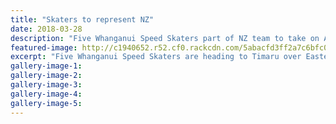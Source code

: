 ```yaml
---
title: "Skaters to represent NZ"
date: 2018-03-28
description: "Five Whanganui Speed Skaters part of NZ team to take on Australians in Oceania Speed skating Champs..."
featured-image: http://c1940652.r52.cf0.rackcdn.com/5abacfd3ff2a7c6bfc001065/Skaters-try-this-onechron-28-march.jpg
excerpt: "Five Whanganui Speed Skaters are heading to Timaru over Easter as part of the NZ team to take on the Australians in the Oceania Speed skating Champs."
gallery-image-1: 
gallery-image-2: 
gallery-image-3: 
gallery-image-4: 
gallery-image-5: 
---
```

